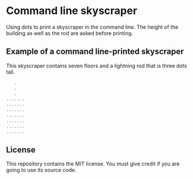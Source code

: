 # Command line skyscraper

Using dots to print a skyscraper in the command line. The height of the building as well as the rod are asked before printing.

## Example of a command line-printed skyscraper

This skyscraper contains seven floors and a lightning rod that is three dots tall.

```PowerShell
   .
   .
   .
.......
.......
.......
....... 
.......
.......
.......
```

## License

This repository contains the MIT license. You must give credit if you are going to use its source code.
